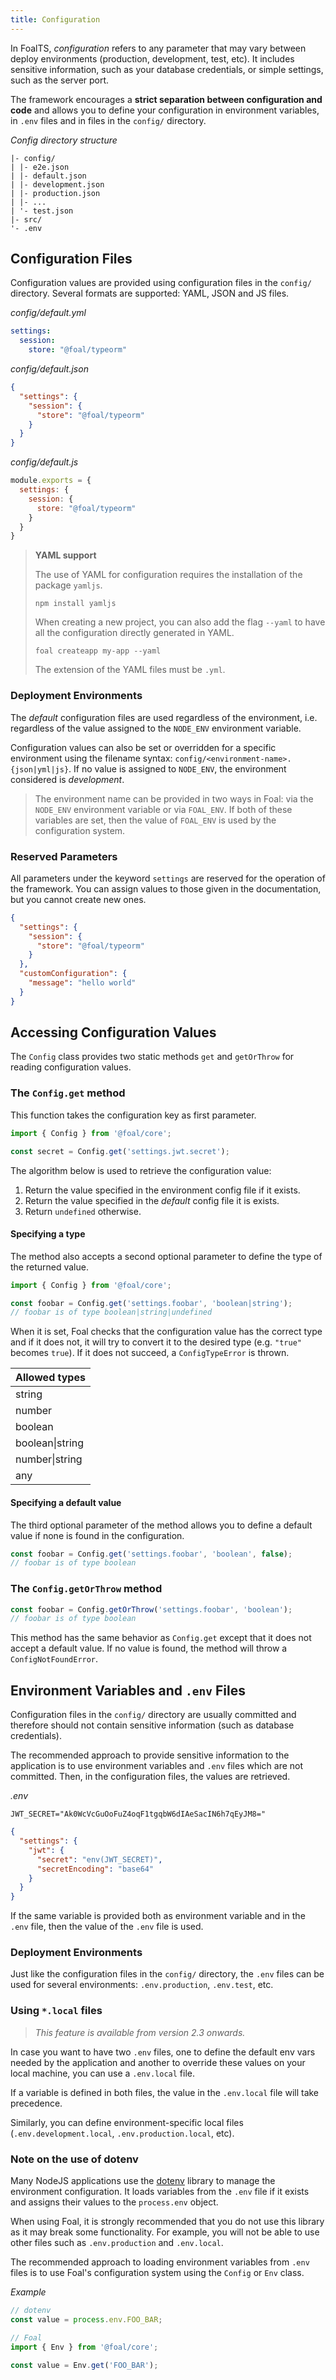 ```yaml
---
title: Configuration
---
```


In FoalTS, _configuration_ refers to any parameter that may vary between deploy environments (production, development, test, etc). It includes sensitive information, such as your database credentials, or simple settings, such as the server port.

The framework encourages a **strict separation between configuration and code** and allows you to define your configuration in environment variables, in `.env` files and in files in the `config/` directory.

*Config directory structure*
```
|- config/
| |- e2e.json
| |- default.json
| |- development.json
| |- production.json
| |- ...
| '- test.json
|- src/
'- .env
```

## Configuration Files

Configuration values are provided using configuration files in the `config/` directory. Several formats are supported: YAML, JSON and JS files.

*config/default.yml*

```yaml
settings:
  session:
    store: "@foal/typeorm"
```

*config/default.json*

```json
{
  "settings": {
    "session": {
      "store": "@foal/typeorm"
    }
  }
}
```

*config/default.js*

```javascript
module.exports = {
  settings: {
    session: {
      store: "@foal/typeorm"
    }
  }
}
```

> **YAML support**
>
> The use of YAML for configuration requires the installation of the package `yamljs`.
>
> ```
> npm install yamljs
> ```
>
> When creating a new project, you can also add the flag `--yaml` to have all the configuration directly generated in YAML.
>
> ```
> foal createapp my-app --yaml
> ```
>
> The extension of the YAML files must be `.yml`.

### Deployment Environments

The *default* configuration files are used regardless of the environment, i.e. regardless of the value assigned to the `NODE_ENV` environment variable.

Configuration values can also be set or overridden for a specific environment using the filename syntax: `config/<environment-name>.{json|yml|js}`. If no value is assigned to `NODE_ENV`, the environment considered is *development*.

> The environment name can be provided in two ways in Foal: via the `NODE_ENV` environment variable or via `FOAL_ENV`. If both of these variables are set, then the value of `FOAL_ENV` is used by the configuration system.

### Reserved Parameters

All parameters under the keyword `settings` are reserved for the operation of the framework. You can assign values to those given in the documentation, but you cannot create new ones.

```json
{
  "settings": {
    "session": {
      "store": "@foal/typeorm"
    }
  },
  "customConfiguration": {
    "message": "hello world"
  }
}
```

## Accessing Configuration Values

The `Config` class provides two static methods `get` and `getOrThrow` for reading configuration values.

### The `Config.get` method

This function takes the configuration key as first parameter.

```typescript
import { Config } from '@foal/core';

const secret = Config.get('settings.jwt.secret');
```

The algorithm below is used to retrieve the configuration value:
1. Return the value specified in the environment config file if it exists.
2. Return the value specified in the *default* config file it is exists.
3. Return `undefined` otherwise.

#### Specifying a type

The method also accepts a second optional parameter to define the type of the returned value.

```typescript
import { Config } from '@foal/core';

const foobar = Config.get('settings.foobar', 'boolean|string');
// foobar is of type boolean|string|undefined
```

When it is set, Foal checks that the configuration value has the correct type and if it does not, it will try to convert it to the desired type (e.g. `"true"` becomes `true`). If it does not succeed, a `ConfigTypeError` is thrown.

| Allowed types |
| --- |
| string |
| number |
| boolean |
| boolean\|string |
| number\|string |
| any |

#### Specifying a default value

The third optional parameter of the method allows you to define a default value if none is found in the configuration.

```typescript
const foobar = Config.get('settings.foobar', 'boolean', false);
// foobar is of type boolean
```

### The `Config.getOrThrow` method

```typescript
const foobar = Config.getOrThrow('settings.foobar', 'boolean');
// foobar is of type boolean
```

This method has the same behavior as `Config.get` except that it does not accept a default value. If no value is found, the method will throw a `ConfigNotFoundError`.

## Environment Variables and `.env` Files

Configuration files in the `config/` directory are usually committed and therefore should not contain sensitive information (such as database credentials).

The recommended approach to provide sensitive information to the application is to use environment variables and `.env` files which are not committed. Then, in the configuration files, the values are retrieved.

*.env*
```
JWT_SECRET="Ak0WcVcGuOoFuZ4oqF1tgqbW6dIAeSacIN6h7qEyJM8="
```

```json
{
  "settings": {
    "jwt": {
      "secret": "env(JWT_SECRET)",
      "secretEncoding": "base64"
    }
  }
}
```

If the same variable is provided both as environment variable and in the `.env` file, then the value of the `.env` file is used.

### Deployment Environments

Just like the configuration files in the `config/` directory, the `.env` files can be used for several environments: `.env.production`, `.env.test`, etc.

### Using `*.local` files

> *This feature is available from version 2.3 onwards.*

In case you want to have two `.env` files, one to define the default env vars needed by the application and another to override these values on your local machine, you can use a `.env.local` file.

If a variable is defined in both files, the value in the `.env.local` file will take precedence.

Similarly, you can define environment-specific local files (`.env.development.local`, `.env.production.local`, etc).

### Note on the use of dotenv

Many NodeJS applications use the [dotenv](https://www.npmjs.com/package/dotenv) library to manage the environment configuration. It loads variables from the `.env` file if it exists and assigns their values to the `process.env` object.

When using Foal, it is strongly recommended that you do not use this library as it may break some functionality. For example, you will not be able to use other files such as `.env.production` and `.env.local`.

The recommended approach to loading environment variables from `.env` files is to use Foal's configuration system using the `Config` or `Env` class.

*Example*
```typescript
// dotenv
const value = process.env.FOO_BAR;

// Foal
import { Env } from '@foal/core';

const value = Env.get('FOO_BAR');
```